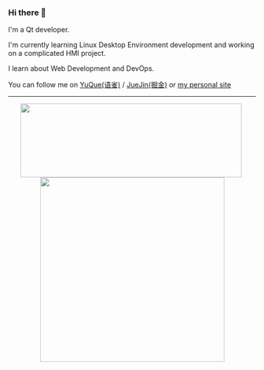 ### Hi there 👋

I'm a Qt developer.

I'm currently learning Linux Desktop Environment development and working on a complicated HMI project.

I learn about Web Development and DevOps. 

You can follow me on [YuQue(语雀)](https://www.yuque.com/xutoto) / [JueJin(掘金)](https://juejin.cn/user/3104676567071710) or [my personal site](https://xutoto.im)

---

<p align="center">
  <img align="center" src="https://github-readme-stats.vercel.app/api?username=XuToTo&show_icons=true&count_private=true&hide=contribs" width="450" height="150" />&nbsp;
  <img align="center" src="https://github-readme-stats.vercel.app/api/top-langs/?username=XuToTo&layout=compact&hide=html,css" width="375" />
</p>

<!--
**XuToTo/XuToTo** is a ✨ _special_ ✨ repository because its `README.md` (this file) appears on your GitHub profile.

Here are some ideas to get you started:

- 🔭 I’m currently working on ...
- 🌱 I’m currently learning ...
- 👯 I’m looking to collaborate on ...
- 🤔 I’m looking for help with ...
- 💬 Ask me about ...
- 📫 How to reach me: ...
- 😄 Pronouns: ...
- ⚡ Fun fact: ...
-->

